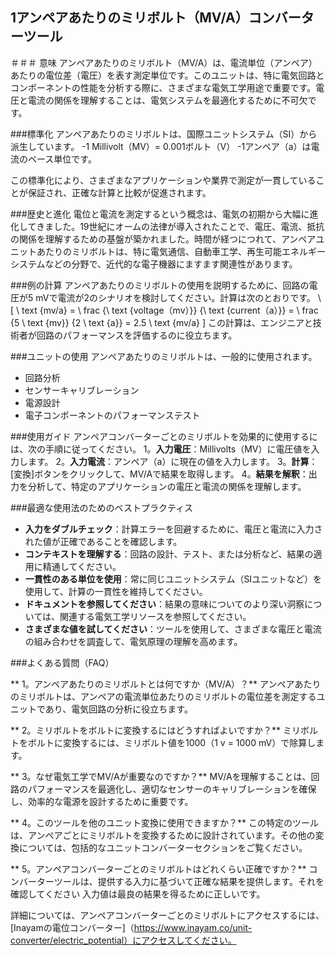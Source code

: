 ## 1アンペアあたりのミリボルト（MV/A）コンバーターツール

＃＃＃ 意味
アンペアあたりのミリボルト（MV/A）は、電流単位（アンペア）あたりの電位差（電圧）を表す測定単位です。このユニットは、特に電気回路とコンポーネントの性能を分析する際に、さまざまな電気工学用途で重要です。電圧と電流の関係を理解することは、電気システムを最適化するために不可欠です。

###標準化
アンペアあたりのミリボルトは、国際ユニットシステム（SI）から派生しています。
-1 Millivolt（MV）= 0.001ボルト（V）
-1アンペア（a）は電流のベース単位です。

この標準化により、さまざまなアプリケーションや業界で測定が一貫していることが保証され、正確な計算と比較が促進されます。

###歴史と進化
電位と電流を測定するという概念は、電気の初期から大幅に進化してきました。19世紀にオームの法律が導入されたことで、電圧、電流、抵抗の関係を理解するための基盤が築かれました。時間が経つにつれて、アンペアユニットあたりのミリボルトは、特に電気通信、自動車工学、再生可能エネルギーシステムなどの分野で、近代的な電子機器にますます関連性があります。

###例の計算
アンペアあたりのミリボルトの使用を説明するために、回路の電圧が5 mVで電流が2のシナリオを検討してください。計算は次のとおりです。
\ [
\ text {mv/a} = \ frac {\ text {voltage（mv）}} {\ text {current（a）}} = \ frac {5 \ text {mv}} {2 \ text {a}} = 2.5 \ text {mv/a}
\]
この計算は、エンジニアと技術者が回路のパフォーマンスを評価するのに役立ちます。

###ユニットの使用
アンペアあたりのミリボルトは、一般的に使用されます。
- 回路分析
- センサーキャリブレーション
- 電源設計
- 電子コンポーネントのパフォーマンステスト

###使用ガイド
アンペアコンバーターごとのミリボルトを効果的に使用するには、次の手順に従ってください。
1。**入力電圧**：Millivolts（MV）に電圧値を入力します。
2。**入力電流**：アンペア（a）に現在の値を入力します。
3。**計算**：[変換]ボタンをクリックして、MV/Aで結果を取得します。
4。**結果を解釈**：出力を分析して、特定のアプリケーションの電圧と電流の関係を理解し​​ます。

###最適な使用法のためのベストプラクティス
-  **入力をダブルチェック**：計算エラーを回避するために、電圧と電流に入力された値が正確であることを確認します。
-  **コンテキストを理解する**：回路の設計、テスト、または分析など、結果の適用に精通してください。
-  **一貫性のある単位を使用**：常に同じユニットシステム（SIユニットなど）を使用して、計算の一貫性を維持してください。
-  **ドキュメントを参照してください**：結果の意味についてのより深い洞察については、関連する電気工学リソースを参照してください。
-  **さまざまな値を試してください**：ツールを使用して、さまざまな電圧と電流の組み合わせを調査して、電気原理の理解を高めます。

###よくある質問（FAQ）

** 1。アンペアあたりのミリボルトとは何ですか（MV/A）？**
アンペアあたりのミリボルトは、アンペアの電流単位あたりのミリボルトの電位差を測定するユニットであり、電気回路の分析に役立ちます。

** 2。ミリボルトをボルトに変換するにはどうすればよいですか？**
ミリボルトをボルトに変換するには、ミリボルト値を1000（1 v = 1000 mV）で除算します。

** 3。なぜ電気工学でMV/Aが重要なのですか？**
MV/Aを理解することは、回路のパフォーマンスを最適化し、適切なセンサーのキャリブレーションを確保し、効率的な電源を設計するために重要です。

** 4。このツールを他のユニット変換に使用できますか？**
この特定のツールは、アンペアごとにミリボルトを変換するために設計されています。その他の変換については、包括的なユニットコンバーターセクションをご覧ください。

** 5。アンペアコンバーターごとのミリボルトはどれくらい正確ですか？**
コンバーターツールは、提供する入力に基づいて正確な結果を提供します。それを確認してください 入力値は最良の結果を得るために正しいです。

詳細については、アンペアコンバーターごとのミリボルトにアクセスするには、[Inayamの電位コンバーター]（https://www.inayam.co/unit-converter/electric_potential）にアクセスしてください。